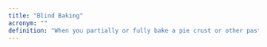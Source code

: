 ```yaml
---
title: "Blind Baking"
acronym: ""
definition: "When you partially or fully bake a pie crust or other pastry before adding the filling."
---
```

